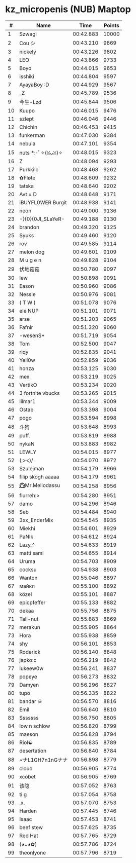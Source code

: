 # kz_micropenis (NUB) Maptop

|  # | Name | Time | Points |
|-------------- | -------------- | -------------- | -------------- | 
| 1 | Szwagi | 00:42.883 | 10000 | 
| 2 | Cou シ | 00:43.210 | 9869 | 
| 3 | nickely | 00:43.226 | 9802 | 
| 4 | LEO | 00:43.866 | 9733 | 
| 5 | Boyo | 00:44.015 | 9653 | 
| 6 | isshiki | 00:44.804 | 9597 | 
| 7 | AyayaBoy :D | 00:44.929 | 9567 | 
| 8 | _Z | 00:45.789 | 9536 | 
| 9 | 今生-Lzd | 00:45.844 | 9506 | 
| 10 | Kuupo | 00:46.015 | 9476 | 
| 11 | szlept | 00:46.046 | 9446 | 
| 12 | Chichin | 00:46.453 | 9415 | 
| 13 | funkerman | 00:47.030 | 9384 | 
| 14 | nebula | 00:47.101 | 9354 | 
| 15 | nuts *:･ﾟ✧(ꈍᴗꈍ)✧ | 00:48.015 | 9323 | 
| 16 | Z | 00:48.094 | 9293 | 
| 17 | Purkkilo | 00:48.468 | 9262 | 
| 18 | ✿Fløte | 00:48.609 | 9232 | 
| 19 | tatska | 00:48.640 | 9202 | 
| 20 | Avt = D | 00:48.648 | 9171 | 
| 21 | iBUYFL0WER Burgit | 00:48.938 | 9141 | 
| 22 | neon | 00:49.000 | 9136 | 
| 23 | -}{0}{0JI_SLaYeR- | 00:49.188 | 9130 | 
| 24 | brandon | 00:49.320 | 9125 | 
| 25 | Syuks | 00:49.460 | 9120 | 
| 26 | rov | 00:49.585 | 9114 | 
| 27 | melon dog | 00:49.601 | 9109 | 
| 28 | M u g e n | 00:49.828 | 9104 | 
| 29 | 伏地菇菇 | 00:50.780 | 9097 | 
| 30 | lew | 00:50.898 | 9091 | 
| 31 | Eason | 00:50.960 | 9086 | 
| 32 | Nessie | 00:50.976 | 9081 | 
| 33 | ( T W ) | 00:51.078 | 9076 | 
| 34 | ele NUP | 00:51.101 | 9071 | 
| 35 | arse | 00:51.203 | 9065 | 
| 36 | Fafnir | 00:51.320 | 9060 | 
| 37 | -wesenS* | 00:51.719 | 9054 | 
| 38 | Tom | 00:52.500 | 9047 | 
| 39 | riqy | 00:52.835 | 9041 | 
| 40 | Yell0w | 00:52.859 | 9036 | 
| 41 | honza | 00:53.125 | 9030 | 
| 42 | mex | 00:53.219 | 9025 | 
| 43 | VertikO | 00:53.234 | 9020 | 
| 44 | 3 fortnite vbucks | 00:53.265 | 9015 | 
| 45 | lilmar1 | 00:53.344 | 9009 | 
| 46 | Ostab | 00:53.398 | 9004 | 
| 47 | pogo | 00:53.594 | 8998 | 
| 48 | 斗狗 | 00:53.648 | 8993 | 
| 49 | puff. | 00:53.819 | 8988 | 
| 50 | nykaN | 00:53.883 | 8982 | 
| 51 | LEWLY | 00:54.015 | 8977 | 
| 52 | (;><)/ | 00:54.070 | 8972 | 
| 53 | Szulejman | 00:54.179 | 8966 | 
| 54 | filip skogh aaaaa | 00:54.179 | 8961 | 
| 55 | ⭕⃤Mr.Meliodassu | 00:54.258 | 8956 | 
| 56 | flurreh:> | 00:54.280 | 8951 | 
| 57 | damo | 00:54.296 | 8946 | 
| 58 | Seb | 00:54.484 | 8940 | 
| 59 | 3xx_EnderMix | 00:54.545 | 8935 | 
| 60 | Miekhi | 00:54.601 | 8929 | 
| 61 | PaNlk | 00:54.612 | 8924 | 
| 62 | Lazy_^ | 00:54.633 | 8919 | 
| 63 | matti sami | 00:54.655 | 8914 | 
| 64 | Uruma | 00:54.703 | 8909 | 
| 65 | cocksu | 00:54.938 | 8903 | 
| 66 | Wanton | 00:55.046 | 8897 | 
| 67 | майкл | 00:55.100 | 8892 | 
| 68 | közel | 00:55.101 | 8887 | 
| 69 | epicpfeffer | 00:55.133 | 8882 | 
| 70 | dekaa | 00:55.756 | 8875 | 
| 71 | Tall-nut | 00:55.883 | 8869 | 
| 72 | merakun | 00:55.905 | 8864 | 
| 73 | Hora | 00:55.938 | 8859 | 
| 74 | shy | 00:56.101 | 8853 | 
| 75 | Roderick | 00:56.140 | 8848 | 
| 76 | japko:c | 00:56.219 | 8842 | 
| 77 | lukeew0w | 00:56.241 | 8837 | 
| 78 | popeye | 00:56.273 | 8832 | 
| 79 | Damyen | 00:56.296 | 8827 | 
| 80 | tupo | 00:56.335 | 8822 | 
| 81 | bandar ☠ | 00:56.570 | 8816 | 
| 82 | Emil | 00:56.640 | 8810 | 
| 83 | Sssssss | 00:56.750 | 8805 | 
| 84 | low n schlow | 00:56.820 | 8799 | 
| 85 | maeson | 00:56.828 | 8794 | 
| 86 | Riol☯ | 00:56.835 | 8789 | 
| 87 | desertation | 00:56.840 | 8784 | 
| 88 | 🗲ナL1GH7n1nGナナ | 00:56.898 | 8779 | 
| 89 | cloud | 00:56.905 | 8774 | 
| 90 | xcobet | 00:56.905 | 8769 | 
| 91 | 该隐 | 00:57.052 | 8763 | 
| 92 | ti g | 00:57.054 | 8758 | 
| 93 | .x. | 00:57.070 | 8753 | 
| 94 | Harden | 00:57.445 | 8746 | 
| 95 | Isaac | 00:57.453 | 8741 | 
| 96 | beef stew | 00:57.625 | 8735 | 
| 97 | Red Hat | 00:57.765 | 8729 | 
| 98 | (◕ᴗ◕✿) | 00:57.786 | 8724 | 
| 99 | theonlyone | 00:57.796 | 8719 | 

